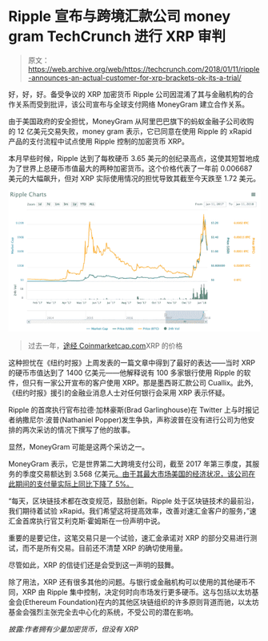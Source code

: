 # Ripple 宣布与跨境汇款公司 money gram TechCrunch 进行 XRP 审判

> 原文：<https://web.archive.org/web/https://techcrunch.com/2018/01/11/ripple-announces-an-actual-customer-for-xrp-brackets-ok-its-a-trial/>

好，好，好。备受争议的 XRP 加密货币 Ripple 公司因混淆了其与金融机构的合作关系而受到批评，该公司宣布与全球支付网络 MoneyGram 建立合作关系。

由于美国政府的安全担忧，MoneyGram 从阿里巴巴旗下的蚂蚁金融子公司收购的 12 亿美元交易失败，money gram 表示，它已同意在使用 Ripple 的 xRapid 产品的支付流程中试点使用 Ripple 控制的加密货币 XRP。

本月早些时候，Ripple 达到了每枚硬币 3.65 美元的创纪录高点，这使其短暂地成为了世界上总硬币市值最大的两种加密货币。这个价格代表了一年前 0.006687 美元的大幅飙升，但对 XRP 实际使用情况的担忧导致其截至今天跌至 1.72 美元。

![](img/c490e273a72447eb3e8a8b1461166a2c.png)

> 过去一年，[途经 Coinmarketcap.com](https://web.archive.org/web/20221025225742/https://coinmarketcap.com/currencies/ripple/#charts)XRP 的价格

这种担忧在《纽约时报》上周发表的一篇文章中得到了最好的表达——当时 XRP 的硬币市值达到了 1400 亿美元——他解释说有 100 多家银行使用 Ripple 的软件，但只有一家公开宣布的客户使用 XRP。那是墨西哥汇款公司 Cuallix。此外,《纽约时报》援引的金融业消息人士对任何银行会采用 XRP 表示怀疑。

Ripple 的首席执行官布拉德·加林豪斯(Brad Garlinghouse)在 Twitter 上与时报记者纳撒尼尔·波普(Nathaniel Popper)发生争执，声称波普在没有进行公司为他安排的两次采访的情况下撰写了他的故事。

显然，MoneyGram 可能是这两个采访之一。

MoneyGram 表示，它是世界第二大跨境支付公司，截至 2017 年第三季度，其服务的季度交易额达到 3.568 亿美元[。由于其最大市场美国的经济状况，该公司在此期间的支付量实际上同比下降了 5%。](https://web.archive.org/web/20221025225742/http://ir.moneygram.com/results.cfm)

“每天，区块链技术都在改变规范，鼓励创新。Ripple 处于区块链技术的最前沿，我们期待着试验 xRapid。我们希望这将提高效率，改善对速汇金客户的服务，”速汇金首席执行官艾利克斯·霍姆斯在一份声明中说。

重要的是要记住，这笔交易只是一个试验，速汇金承诺对 XRP 的部分交易进行测试，而不是所有交易。目前还不清楚 XRP 的确切使用量。

尽管如此，XRP 的信徒们还是会受到这一声明的鼓舞。

除了用法，XRP 还有很多其他的问题。与银行或金融机构可以使用的其他硬币不同，XRP 由 Ripple 集中控制，决定何时向市场发行更多硬币。这与包括以太坊基金会(Ethereum Foundation)在内的其他区块链组织的许多原则背道而驰，以太坊基金会强烈主张完全去中心化的系统，不受公司的潜在影响。

*披露:作者拥有少量加密货币，但没有 XRP*